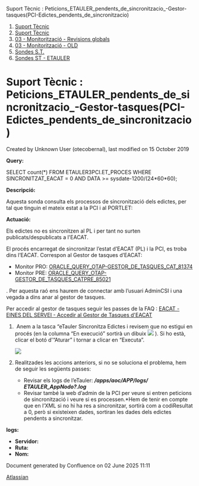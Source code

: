 Suport Tècnic : Peticions\_ETAULER\_pendents\_de\_sincronitzacio\_-Gestor-tasques(PCI-Edictes\_pendents\_de\_sincronitzacio)  

1.  [Suport Tècnic](index.md)
2.  [Suport Tècnic](13893782.md)
3.  [03 - Monitorització - Revisions globals](26313327.md)
4.  [03 - Monitorització - OLD](128647245.md)
5.  [Sondes S.T.](Sondes-S.T._30869120.md)
6.  [Sondes ST - ETAULER](Sondes-ST---ETAULER_28705319.md)

Suport Tècnic : Peticions\_ETAULER\_pendents\_de\_sincronitzacio\_-Gestor-tasques(PCI-Edictes\_pendents\_de\_sincronitzacio)
============================================================================================================================

Created by Unknown User (otecobernal), last modified on 15 October 2019

**Query:**

SELECT count(\*) FROM ETAULER3PCI.ET\_PROCES WHERE SINCRONITZAT\_EACAT = 0 AND DATA >= sysdate-1200/(24\*60\*60);

**Descripció:** 

Aquesta sonda consulta els processos de sincronització dels edictes, per tal que tinguin el mateix estat a la PCI i al PORTLET:

  

**Actuació:** 

Els edictes no es sincronitzen al PL i per tant no surten publicats/despublicats a l'EACAT.

El procés encarregat de sincronitzar l’estat d’EACAT (PL) i la PCI, es troba dins l’EACAT. Correspon al Gestor de tasques d’EACAT:

*   Monitor PRO: [ORACLE\_QUERY\_OTAP-GESTOR\_DE\_TASQUES\_CAT\_81374](https://op5-aoc.atlasit.com/monitor/index.php/extinfo/details?type=service&host=HA00668_CAT&service=ORACLE_QUERY_OTAP-GESTOR_DE_TASQUES_CAT_81374)
*   Monitor PRE: [ORACLE\_QUERY\_OTAP-GESTOR\_DE\_TASQUES\_CATPRE\_85021](https://op5-aoc.atlasit.com/monitor/index.php/extinfo/details?type=service&host=HA00178_CATPRE&service=ORACLE_QUERY_OTAP-GESTOR_DE_TASQUES_CATPRE_85021)

. Per aquesta raó ens haurem de connectar amb l’usuari AdminCSI i una vegada a dins anar al gestor de tasques.

Per accedir al gestor de tasques seguir les passes de la FAQ : [EACAT - EINES DEL SERVEI - Accedir al Gestor de Tasques d'EACAT](https://confluence.aoc.cat/display/SII/EACAT+-+EINES+DEL+SERVEI+-+Accedir+al+Gestor+de+Tasques+d%27EACAT)

1.   Anem a la tasca “eTauler Sincronitza Edictes i revisem que no estigui en procés (en la columna “En execució” sortirà un dibuix ![](attachments/26313665/26316903.png) ). Si ho està, clicar el botó d'“Aturar” i tornar a clicar en “Executa”. 
    
      
    ![](attachments/26313665/26316905.png)
2.  Realitzades les accions anteriors, si no se soluciona el problema, hem de seguir les següents passes:
    
    *   Revisar els logs de l’eTauler: **_/apps/aoc/APP/logs/ ETAULER\_AppNodo?.log_**
    *   Revisar també la web d’admin de la PCI per veure si entren peticions de sincronització i veure si es processen.\*Hem de tenir en compte que en l’XML si no hi ha res a sincronitzar, sortirà com a codiResultat a 0, però si existeixen dades, sortiran les dades dels edictes pendents a sincronitzar. 

  

  

**logs:** 

*   **Servidor:**
*   **Ruta:**
*   **Nom:**  

Document generated by Confluence on 02 June 2025 11:11

[Atlassian](http://www.atlassian.com/)